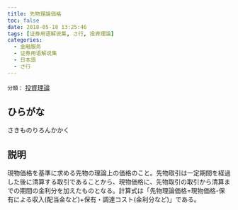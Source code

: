 ```yaml
---
title: 先物理論価格
toc: false
date: 2018-05-18 13:25:46
tags: [证券用语解说集, さ行, 投資理論]
categories:
  - 金融服务
  - 证券用语解说集
  - 日本語
  - さ行
---
```


`分類：` [投資理論](/tags/投資理論/)

## ひらがな

さきものりろんかかく

## 説明

現物価格を基準に求める先物の理論上の価格のこと。先物取引は一定期間を経過した後に清算する取引であることから、現物価格に、先物取引の取引から清算までの期間の金利分を加えたものとなる。計算式は「先物理論価格=現物価格-保有による収入(配当金など)+保有・調達コスト(金利分など)」である。

